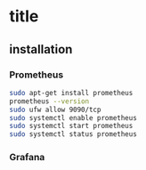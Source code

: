 # title

## installation
### Prometheus
```sh
sudo apt-get install prometheus
prometheus --version
sudo ufw allow 9090/tcp
sudo systemctl enable prometheus
sudo systemctl start prometheus
sudo systemctl status prometheus
```

### Grafana
